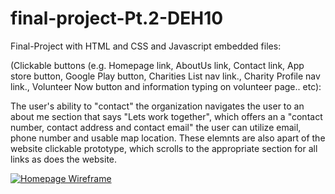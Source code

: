 # final-project-Pt.2-DEH10

Final-Project with HTML and CSS and Javascript embedded files:

(Clickable buttons (e.g. Homepage link, AboutUs link, Contact link, App store button, Google Play button, Charities List nav link., Charity Profile nav link., Volunteer Now button and information typing on volunteer page.. etc):

The user's ability to "contact" the organization navigates the user to an about me section that says "Lets work together", which offers an a "contact number, contact address and contact email" the user can utilize email, phone number and usable map location. These elemnts are also apart of the website clickable prototype, which scrolls to the appropriate section for all links as does the website. 

[![Homepage Wireframe](https://img.shields.io/badge/Help-Hub-gold)](https://mockitt.wondershare.com/proto/KL4glsqisb0h8abrjoBnPt/sharing?view_mode=device&screen=rbpU8Kle1LgqQFc3J&canvasId=rcU8Kle1TpAyPOKL)

